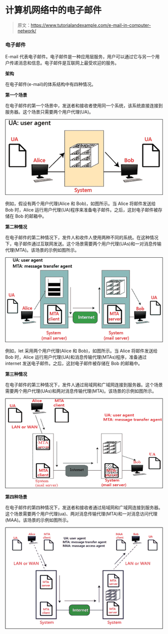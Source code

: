 # 计算机网络中的电子邮件

> 原文：<https://www.tutorialandexample.com/e-mail-in-computer-network/>

### 电子邮件

E-mail 代表电子邮件。电子邮件是一种应用层服务，用户可以通过它与另一个用户传递消息和信息。电子邮件是互联网上最受欢迎的服务。

**架构**

在电子邮件(e-mail)的体系结构中有四种情况。

**第一个场景**

在电子邮件的第一个场景中，发送者和接收者使用同一个系统，该系统直接连接到服务器。这个场景只需要两个用户代理(UA)。

![E-mail in Computer Network](img/34fc342adb17f5108ee9784015846892.png)

例如，假设有两个用户代理(Alice 和 Bob)，如图所示。当 Alice 将邮件发送给 Bob 时，Alice 运行用户代理(UA)程序来准备电子邮件。之后，这封电子邮件被存储在 Bob 的邮箱中。

**第二种情况**

在电子邮件的第二种情况下，发件人和收件人使用两种不同的系统。在这种情况下，电子邮件通过互联网发送。这个场景需要两个用户代理(UAs)和一对消息传输代理(MTA)。该场景的示例如图所示。

![E-mail in Computer Network](img/e4c55b1c0ade29dd4ba55b6cfb7b8769.png)

例如，let 采用两个用户代理(Alice 和 Bob)，如图所示。当 Alice 将邮件发送给 Bob 时，Alice 运行用户代理(UA)和消息传输代理(MTAs)程序，准备通过 internet 发送电子邮件。之后，这封电子邮件被存储在 Bob 的邮箱中。

**第三种情况**

在电子邮件的第三种情况下，发件人通过局域网和广域网连接到服务器。这个场景需要两个用户代理(UAs)和两对消息传输代理(MTA)。该场景的示例如图所示。

![E-mail in Computer Network](img/3e42b9452e999dcead16f6b932345cf3.png)

**第四种场景**

在电子邮件的第四种情况下，发送者和接收者通过局域网和广域网连接到服务器。这个场景需要两个用户代理(ua)、两对消息传输代理(MTA)和一对消息访问代理(MAA)。该场景的示例如图所示。

![E-mail in Computer Network](img/7ad7bd87e57a5ce496495931e3b6f7ae.png)